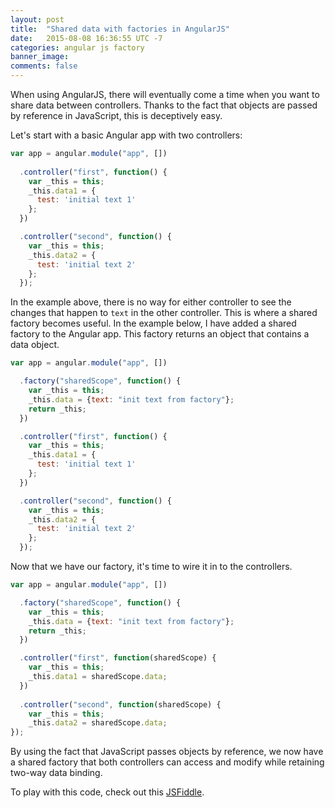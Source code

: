 ```yaml
---
layout: post
title:  "Shared data with factories in AngularJS"
date:   2015-08-08 16:36:55 UTC -7
categories: angular js factory
banner_image: 
comments: false
---
```


When using AngularJS, there will eventually come a time when you want to share data between controllers. Thanks to the fact that objects are passed by reference in JavaScript, this is deceptively easy.

Let's start with a basic Angular app with two controllers:

~~~ javascript
var app = angular.module("app", [])
  
  .controller("first", function() {
    var _this = this;
    _this.data1 = {
      test: 'initial text 1'
    };
  })

  .controller("second", function() {
    var _this = this;
    _this.data2 = {
      test: 'initial text 2'
    };
  });
~~~

In the example above, there is no way for either controller to see the changes that happen to `text` in the other controller. This is where a shared factory becomes useful. In the example below, I have added a shared factory to the Angular app. This factory returns an object that contains a data object.

~~~ javascript
var app = angular.module("app", [])

  .factory("sharedScope", function() {
    var _this = this;
    _this.data = {text: "init text from factory"};
    return _this;
  })

  .controller("first", function() {
    var _this = this;
    _this.data1 = {
      test: 'initial text 1'
    };
  })

  .controller("second", function() {
    var _this = this;
    _this.data2 = {
      test: 'initial text 2'
    };
  });
~~~

Now that we have our factory, it's time to wire it in to the controllers.

~~~ javascript
var app = angular.module("app", [])

  .factory("sharedScope", function() {
    var _this = this;
    _this.data = {text: "init text from factory"};
    return _this;
  })

  .controller("first", function(sharedScope) {
    var _this = this;
    _this.data1 = sharedScope.data;
  })               
  
  .controller("second", function(sharedScope) {
    var _this = this;
    _this.data2 = sharedScope.data;
});
~~~

By using the fact that JavaScript passes objects by reference, we now have a shared factory that both controllers can access and modify while retaining two-way data binding.

To play with this code, check out this [JSFiddle][fiddle].


[fiddle]: http://jsfiddle.net/owendismuke/UL54D/
